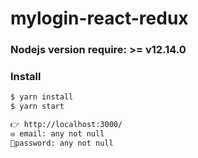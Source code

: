 # mylogin-react-redux
### Nodejs version require: >= v12.14.0
### Install
```sh
$ yarn install
$ yarn start
```
```sh
👉 http://localhost:3000/
✉️ email: any not null
🔑password: any not null
``` 